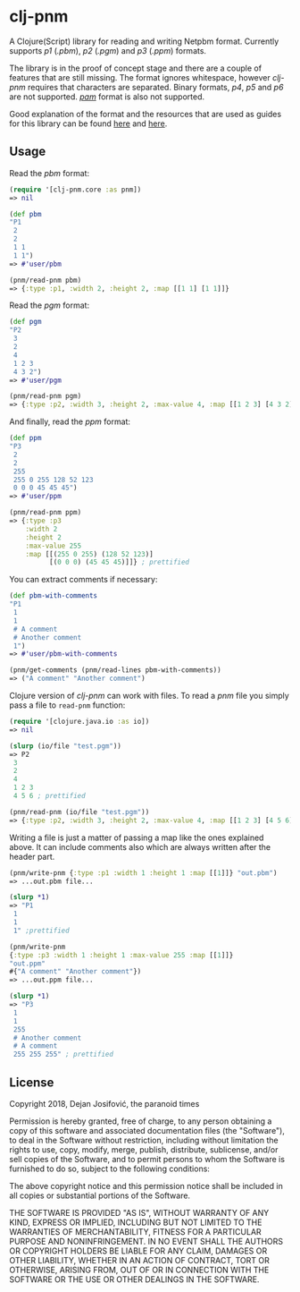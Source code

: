 # clj-pnm

A Clojure(Script) library for reading and writing Netpbm format.
Currently supports *p1* (*.pbm*), *p2* (*.pgm*) and *p3* (*.ppm*) formats.

The library is in the proof of concept stage and there are a couple of
features that are still missing. The format ignores whitespace, however *clj-pnm*
requires that characters are separated. Binary formats, *p4*, *p5* and *p6* are
not supported. [*pam*](http://netpbm.sourceforge.net/doc/pam.html) format is also
not supported.

Good explanation of the format and the resources that are used as guides
for this library can be found [here](http://netpbm.sourceforge.net/doc/index.html)
and [here](https://en.wikipedia.org/wiki/Netpbm_format).

## Usage

Read the *pbm* format:
``` clojure
(require '[clj-pnm.core :as pnm])
=> nil

(def pbm
"P1
 2
 2
 1 1
 1 1")
=> #'user/pbm

(pnm/read-pnm pbm)
=> {:type :p1, :width 2, :height 2, :map [[1 1] [1 1]]}
```

Read the *pgm* format:
```clojure
(def pgm
"P2
 3
 2
 4
 1 2 3
 4 3 2")
=> #'user/pgm

(pnm/read-pnm pgm)
=> {:type :p2, :width 3, :height 2, :max-value 4, :map [[1 2 3] [4 3 2]]}
```

And finally, read the *ppm* format:
```clojure
(def ppm
"P3
 2
 2
 255
 255 0 255 128 52 123
 0 0 0 45 45 45")
=> #'user/ppm

(pnm/read-pnm ppm)
=> {:type :p3
    :width 2
    :height 2
    :max-value 255
    :map [[(255 0 255) (128 52 123)]
          [(0 0 0) (45 45 45)]]} ; prettified
```

You can extract comments if necessary:
```clojure
(def pbm-with-comments
"P1
 1
 1
 # A comment
 # Another comment
 1")
=> #'user/pbm-with-comments

(pnm/get-comments (pnm/read-lines pbm-with-comments))
=> ("A comment" "Another comment")
```

Clojure version of *clj-pnm* can work with files. To read a *pnm* file
you simply pass a file to `read-pnm` function:
``` clojure
(require '[clojure.java.io :as io])
=> nil

(slurp (io/file "test.pgm"))
=> P2
 3
 2
 4
 1 2 3
 4 5 6 ; prettified

(pnm/read-pnm (io/file "test.pgm"))
=> {:type :p2, :width 3, :height 2, :max-value 4, :map [[1 2 3] [4 5 6]]}
```

Writing a file is just a matter of passing a map like the ones explained
above. It can include comments also which are always written after the header part.
``` clojure
(pnm/write-pnm {:type :p1 :width 1 :height 1 :map [[1]]} "out.pbm")
=> ...out.pbm file...

(slurp *1)
=> "P1
 1
 1
 1" ;prettified

(pnm/write-pnm
{:type :p3 :width 1 :height 1 :max-value 255 :map [[1]]}
"out.ppm"
#{"A comment" "Another comment"})
=> ...out.ppm file...

(slurp *1)
=> "P3
 1
 1
 255
 # Another comment
 # A comment
 255 255 255" ; prettified
```

## License

Copyright 2018, Dejan Josifović, the paranoid times

Permission is hereby granted, free of charge, to any person obtaining a copy of this software and associated documentation files (the "Software"), to deal in the Software without restriction, including without limitation the rights to use, copy, modify, merge, publish, distribute, sublicense, and/or sell copies of the Software, and to permit persons to whom the Software is furnished to do so, subject to the following conditions:

The above copyright notice and this permission notice shall be included in all copies or substantial portions of the Software.

THE SOFTWARE IS PROVIDED "AS IS", WITHOUT WARRANTY OF ANY KIND, EXPRESS OR IMPLIED, INCLUDING BUT NOT LIMITED TO THE WARRANTIES OF MERCHANTABILITY, FITNESS FOR A PARTICULAR PURPOSE AND NONINFRINGEMENT. IN NO EVENT SHALL THE AUTHORS OR COPYRIGHT HOLDERS BE LIABLE FOR ANY CLAIM, DAMAGES OR OTHER LIABILITY, WHETHER IN AN ACTION OF CONTRACT, TORT OR OTHERWISE, ARISING FROM, OUT OF OR IN CONNECTION WITH THE SOFTWARE OR THE USE OR OTHER DEALINGS IN THE SOFTWARE.
